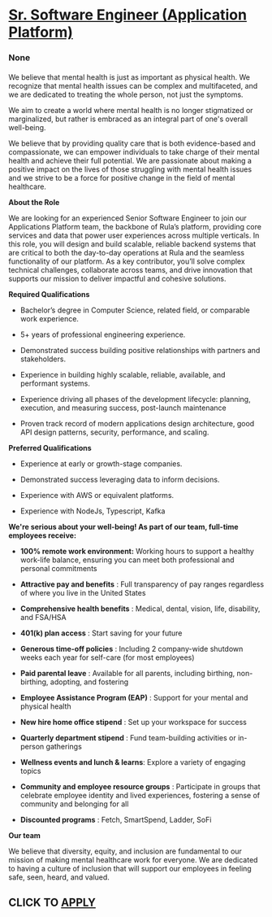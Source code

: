 # [Sr. Software Engineer (Application Platform)](https://www.remotewlb.com/apply/sr-software-engineer-application-platform)  
### None  
####  

We believe that mental health is just as important as physical health. We recognize that mental health issues can be complex and multifaceted, and we are dedicated to treating the whole person, not just the symptoms.

We aim to create a world where mental health is no longer stigmatized or marginalized, but rather is embraced as an integral part of one's overall well-being.

We believe that by providing quality care that is both evidence-based and compassionate, we can empower individuals to take charge of their mental health and achieve their full potential. We are passionate about making a positive impact on the lives of those struggling with mental health issues and we strive to be a force for positive change in the field of mental healthcare.

 **About the Role**

We are looking for an experienced Senior Software Engineer to join our Applications Platform team, the backbone of Rula’s platform, providing core services and data that power user experiences across multiple verticals. In this role, you will design and build scalable, reliable backend systems that are critical to both the day-to-day operations at Rula and the seamless functionality of our platform. As a key contributor, you’ll solve complex technical challenges, collaborate across teams, and drive innovation that supports our mission to deliver impactful and cohesive solutions.

 **Required Qualifications**

  * Bachelor’s degree in Computer Science, related field, or comparable work experience.

  * 5+ years of professional engineering experience.

  * Demonstrated success building positive relationships with partners and stakeholders.

  * Experience in building highly scalable, reliable, available, and performant systems.

  * Experience driving all phases of the development lifecycle: planning, execution, and measuring success, post-launch maintenance

  * Proven track record of modern applications design architecture, good API design patterns, security, performance, and scaling.

 **Preferred Qualifications**

  * Experience at early or growth-stage companies.

  * Demonstrated success leveraging data to inform decisions.

  * Experience with AWS or equivalent platforms.

  * Experience with NodeJs, Typescript, Kafka

 **We're serious about your well-being! As part of our team, full-time employees receive:**

  *  **100% remote work environment:** Working hours to support a healthy work-life balance, ensuring you can meet both professional and personal commitments

  *  **Attractive pay and benefits** : Full transparency of pay ranges regardless of where you live in the United States

  *  **Comprehensive health benefits** : Medical, dental, vision, life, disability, and FSA/HSA

  *  **401(k) plan access** : Start saving for your future

  *  **Generous time-off policies** : Including 2 company-wide shutdown weeks each year for self-care (for most employees)

  *  **Paid parental leave** : Available for all parents, including birthing, non-birthing, adopting, and fostering

  *  **Employee Assistance Program (EAP)** : Support for your mental and physical health

  *  **New hire home office stipend** : Set up your workspace for success

  *  **Quarterly department stipend** : Fund team-building activities or in-person gatherings

  *  **Wellness events and lunch & learns**: Explore a variety of engaging topics

  *  **Community and employee resource groups** : Participate in groups that celebrate employee identity and lived experiences, fostering a sense of community and belonging for all

  *  **Discounted programs** : Fetch, SmartSpend, Ladder, SoFi

 **Our team**

We believe that diversity, equity, and inclusion are fundamental to our mission of making mental healthcare work for everyone. We are dedicated to having a culture of inclusion that will support our employees in feeling safe, seen, heard, and valued.

  
## CLICK TO [APPLY](https://www.remotewlb.com/apply/sr-software-engineer-application-platform)

